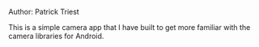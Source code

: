 Author: Patrick Triest

This is a simple camera app that I have built to get more familiar with
the camera libraries for Android.